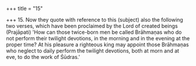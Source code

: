 +++
title = "15"

+++
15. Now they quote with reference to this (subject) also the following two verses, which have been proclaimed by the Lord of created beings (Prajāpati) 'How can those twice-born men be called Brāhmaṇas who do not perform their twilight devotions, in the morning and in the evening at the proper time? At his pleasure a righteous king may appoint those Brāhmaṇas who neglect to daily perform the twilight devotions, both at morn and at eve, to do the work of Śūdras.'
